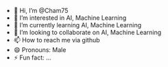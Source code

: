 - 👋 Hi, I’m @Cham75
- 👀 I’m interested in AI, Machine Learning
- 🌱 I’m currently learning AI, Machine Learning
- 💞️ I’m looking to collaborate on AI, Machine Learning
- 📫 How to reach me via github
- 😄 Pronouns: Male
- ⚡ Fun fact: ...

<!---
Cham75/Cham75 is a ✨ special ✨ repository because its `README.md` (this file) appears on your GitHub profile.
You can click the Preview link to take a look at your changes.
--->
